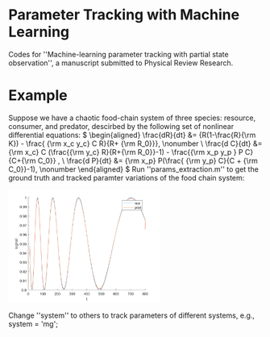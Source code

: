 # Parameter Tracking with Machine Learning
Codes for ''Machine-learning parameter tracking with partial state observation'', a manuscript submitted to Physical Review Research.

# Example

Suppose we have a chaotic food-chain system of three species: resource, consumer, and predator, descirbed by the following set of nonlinear differential equations:
$
\begin{aligned}
\frac{dR}{dt} &= {R(1-\frac{R}{\rm K}) - \frac{ {\rm x_c y_c} C R}{R+ {\rm R_0}}}, \nonumber \\
\frac{d C}{dt} &= {\rm x_c} C (\frac{{\rm y_c} R}{R+{\rm R_0}}-1) - \frac{{\rm x_p y_p } P C}{C+{\rm C_0}} , \\
\frac{d P}{dt} &= {\rm x_p} P(\frac{ {\rm y_p} C}{C + {\rm C_0}}-1), \nonumber
\end{aligned}
$
Run ''params_extraction.m'' to get the ground truth and tracked paramter variations of the food chain system:

<img src='results/foodchain.png' width='300'>

Change ''system'' to others to track parameters of different systems, e.g., system = 'mg';
